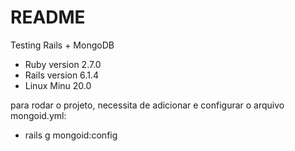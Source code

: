 # README

Testing Rails + MongoDB

* Ruby version 2.7.0
* Rails version 6.1.4
* Linux Minu 20.0

para rodar o projeto, necessita de adicionar e configurar o arquivo mongoid.yml:

- rails g mongoid:config